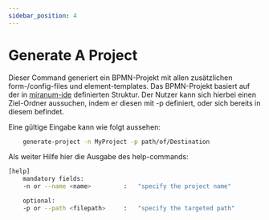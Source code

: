 ```yaml
---
sidebar_position: 4
---
```


# Generate A Project
Dieser Command generiert ein BPMN-Projekt mit allen zusätzlichen form-/config-files und element-templates.
Das BPMN-Projekt basiert auf der in [miranum-ide](https://github.com/FlowSquad/miranum-ide/tree/main/resources/templates/project-template) definierten Struktur.
Der Nutzer kann sich hierbei einen Ziel-Ordner aussuchen, indem er diesen mit -p definiert, oder sich bereits in diesem befindet.

Eine gültige Eingabe kann wie folgt aussehen:
```bash
    generate-project -n MyProject -p path/of/Destination
```

Als weiter Hilfe hier die Ausgabe des help-commands:
```bash
[help]    
    mandatory fields:
    -n or --name <name>         :   "specify the project name"

    optional:
    -p or --path <filepath>     :   "specify the targeted path"
```